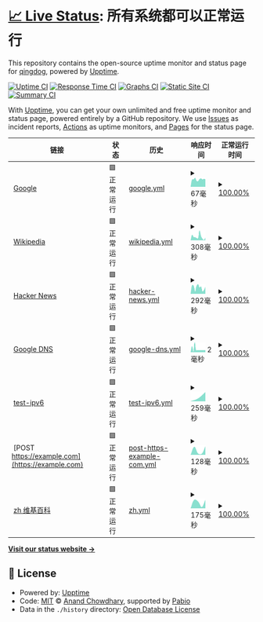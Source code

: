 # [📈 Live Status](https://qingdog.github.io/upptime): <!--live status--> **所有系统都可以正常运行**

This repository contains the open-source uptime monitor and status page for [qingdog](https://qingdog.github.io/upptime), powered by [Upptime](https://github.com/upptime/upptime).

[![Uptime CI](https://github.com/qingdog/upptime/workflows/Uptime%20CI/badge.svg)](https://github.com/qingdog/upptime/actions?query=workflow%3A%22Uptime+CI%22)
[![Response Time CI](https://github.com/qingdog/upptime/workflows/Response%20Time%20CI/badge.svg)](https://github.com/qingdog/upptime/actions?query=workflow%3A%22Response+Time+CI%22)
[![Graphs CI](https://github.com/qingdog/upptime/workflows/Graphs%20CI/badge.svg)](https://github.com/qingdog/upptime/actions?query=workflow%3A%22Graphs+CI%22)
[![Static Site CI](https://github.com/qingdog/upptime/workflows/Static%20Site%20CI/badge.svg)](https://github.com/qingdog/upptime/actions?query=workflow%3A%22Static+Site+CI%22)
[![Summary CI](https://github.com/qingdog/upptime/workflows/Summary%20CI/badge.svg)](https://github.com/qingdog/upptime/actions?query=workflow%3A%22Summary+CI%22)

With [Upptime](https://upptime.js.org), you can get your own unlimited and free uptime monitor and status page, powered entirely by a GitHub repository. We use [Issues](https://github.com/qingdog/upptime/issues) as incident reports, [Actions](https://github.com/qingdog/upptime/actions) as uptime monitors, and [Pages](https://qingdog.github.io/upptime) for the status page.

<!--start: status pages-->
<!-- This summary is generated by Upptime (https://github.com/upptime/upptime) -->
<!-- Do not edit this manually, your changes will be overwritten -->
<!-- prettier-ignore -->
| 链接 | 状态 | 历史 | 响应时间 | 正常运行时间 |
| --- | ------ | ------- | ------------- | ------ |
| <img alt="" src="https://icons.duckduckgo.com/ip3/www.google.com.ico" height="13"> [Google](https://www.google.com) | 🟩 正常运行 | [google.yml](https://github.com/qingdog/upptime/commits/HEAD/history/google.yml) | <details><summary><img alt="响应时间图像" src="./graphs/google/response-time-week.png" height="20"> 67毫秒</summary><br><a href="https://qingdog.github.io/upptime/history/google"><img alt="响应时间 67" src="https://img.shields.io/endpoint?url=https%3A%2F%2Fraw.githubusercontent.com%2Fqingdog%2Fupptime%2FHEAD%2Fapi%2Fgoogle%2Fresponse-time.json"></a><br><a href="https://qingdog.github.io/upptime/history/google"><img alt="24 小时响应时间 67" src="https://img.shields.io/endpoint?url=https%3A%2F%2Fraw.githubusercontent.com%2Fqingdog%2Fupptime%2FHEAD%2Fapi%2Fgoogle%2Fresponse-time-day.json"></a><br><a href="https://qingdog.github.io/upptime/history/google"><img alt="7 天正常运行时间 67" src="https://img.shields.io/endpoint?url=https%3A%2F%2Fraw.githubusercontent.com%2Fqingdog%2Fupptime%2FHEAD%2Fapi%2Fgoogle%2Fresponse-time-week.json"></a><br><a href="https://qingdog.github.io/upptime/history/google"><img alt="30天的正常运行时间 67" src="https://img.shields.io/endpoint?url=https%3A%2F%2Fraw.githubusercontent.com%2Fqingdog%2Fupptime%2FHEAD%2Fapi%2Fgoogle%2Fresponse-time-month.json"></a><br><a href="https://qingdog.github.io/upptime/history/google"><img alt="1年的正常运行时间 67" src="https://img.shields.io/endpoint?url=https%3A%2F%2Fraw.githubusercontent.com%2Fqingdog%2Fupptime%2FHEAD%2Fapi%2Fgoogle%2Fresponse-time-year.json"></a></details> | <details><summary><a href="https://qingdog.github.io/upptime/history/google">100.00%</a></summary><a href="https://qingdog.github.io/upptime/history/google"><img alt="正常运行时间 100.00%" src="https://img.shields.io/endpoint?url=https%3A%2F%2Fraw.githubusercontent.com%2Fqingdog%2Fupptime%2FHEAD%2Fapi%2Fgoogle%2Fuptime.json"></a><br><a href="https://qingdog.github.io/upptime/history/google"><img alt="24 小时正常运行时间 100.00%" src="https://img.shields.io/endpoint?url=https%3A%2F%2Fraw.githubusercontent.com%2Fqingdog%2Fupptime%2FHEAD%2Fapi%2Fgoogle%2Fuptime-day.json"></a><br><a href="https://qingdog.github.io/upptime/history/google"><img alt="7 天正常运行时间 100.00%" src="https://img.shields.io/endpoint?url=https%3A%2F%2Fraw.githubusercontent.com%2Fqingdog%2Fupptime%2FHEAD%2Fapi%2Fgoogle%2Fuptime-week.json"></a><br><a href="https://qingdog.github.io/upptime/history/google"><img alt="30天的正常运行时间 100.00%" src="https://img.shields.io/endpoint?url=https%3A%2F%2Fraw.githubusercontent.com%2Fqingdog%2Fupptime%2FHEAD%2Fapi%2Fgoogle%2Fuptime-month.json"></a><br><a href="https://qingdog.github.io/upptime/history/google"><img alt="1年的正常运行时间 100.00%" src="https://img.shields.io/endpoint?url=https%3A%2F%2Fraw.githubusercontent.com%2Fqingdog%2Fupptime%2FHEAD%2Fapi%2Fgoogle%2Fuptime-year.json"></a></details>
| <img alt="" src="https://icons.duckduckgo.com/ip3/en.wikipedia.org.ico" height="13"> [Wikipedia](https://en.wikipedia.org) | 🟩 正常运行 | [wikipedia.yml](https://github.com/qingdog/upptime/commits/HEAD/history/wikipedia.yml) | <details><summary><img alt="响应时间图像" src="./graphs/wikipedia/response-time-week.png" height="20"> 308毫秒</summary><br><a href="https://qingdog.github.io/upptime/history/wikipedia"><img alt="响应时间 308" src="https://img.shields.io/endpoint?url=https%3A%2F%2Fraw.githubusercontent.com%2Fqingdog%2Fupptime%2FHEAD%2Fapi%2Fwikipedia%2Fresponse-time.json"></a><br><a href="https://qingdog.github.io/upptime/history/wikipedia"><img alt="24 小时响应时间 308" src="https://img.shields.io/endpoint?url=https%3A%2F%2Fraw.githubusercontent.com%2Fqingdog%2Fupptime%2FHEAD%2Fapi%2Fwikipedia%2Fresponse-time-day.json"></a><br><a href="https://qingdog.github.io/upptime/history/wikipedia"><img alt="7 天正常运行时间 308" src="https://img.shields.io/endpoint?url=https%3A%2F%2Fraw.githubusercontent.com%2Fqingdog%2Fupptime%2FHEAD%2Fapi%2Fwikipedia%2Fresponse-time-week.json"></a><br><a href="https://qingdog.github.io/upptime/history/wikipedia"><img alt="30天的正常运行时间 308" src="https://img.shields.io/endpoint?url=https%3A%2F%2Fraw.githubusercontent.com%2Fqingdog%2Fupptime%2FHEAD%2Fapi%2Fwikipedia%2Fresponse-time-month.json"></a><br><a href="https://qingdog.github.io/upptime/history/wikipedia"><img alt="1年的正常运行时间 308" src="https://img.shields.io/endpoint?url=https%3A%2F%2Fraw.githubusercontent.com%2Fqingdog%2Fupptime%2FHEAD%2Fapi%2Fwikipedia%2Fresponse-time-year.json"></a></details> | <details><summary><a href="https://qingdog.github.io/upptime/history/wikipedia">100.00%</a></summary><a href="https://qingdog.github.io/upptime/history/wikipedia"><img alt="正常运行时间 100.00%" src="https://img.shields.io/endpoint?url=https%3A%2F%2Fraw.githubusercontent.com%2Fqingdog%2Fupptime%2FHEAD%2Fapi%2Fwikipedia%2Fuptime.json"></a><br><a href="https://qingdog.github.io/upptime/history/wikipedia"><img alt="24 小时正常运行时间 100.00%" src="https://img.shields.io/endpoint?url=https%3A%2F%2Fraw.githubusercontent.com%2Fqingdog%2Fupptime%2FHEAD%2Fapi%2Fwikipedia%2Fuptime-day.json"></a><br><a href="https://qingdog.github.io/upptime/history/wikipedia"><img alt="7 天正常运行时间 100.00%" src="https://img.shields.io/endpoint?url=https%3A%2F%2Fraw.githubusercontent.com%2Fqingdog%2Fupptime%2FHEAD%2Fapi%2Fwikipedia%2Fuptime-week.json"></a><br><a href="https://qingdog.github.io/upptime/history/wikipedia"><img alt="30天的正常运行时间 100.00%" src="https://img.shields.io/endpoint?url=https%3A%2F%2Fraw.githubusercontent.com%2Fqingdog%2Fupptime%2FHEAD%2Fapi%2Fwikipedia%2Fuptime-month.json"></a><br><a href="https://qingdog.github.io/upptime/history/wikipedia"><img alt="1年的正常运行时间 100.00%" src="https://img.shields.io/endpoint?url=https%3A%2F%2Fraw.githubusercontent.com%2Fqingdog%2Fupptime%2FHEAD%2Fapi%2Fwikipedia%2Fuptime-year.json"></a></details>
| <img alt="" src="https://icons.duckduckgo.com/ip3/news.ycombinator.com.ico" height="13"> [Hacker News](https://news.ycombinator.com) | 🟩 正常运行 | [hacker-news.yml](https://github.com/qingdog/upptime/commits/HEAD/history/hacker-news.yml) | <details><summary><img alt="响应时间图像" src="./graphs/hacker-news/response-time-week.png" height="20"> 292毫秒</summary><br><a href="https://qingdog.github.io/upptime/history/hacker-news"><img alt="响应时间 292" src="https://img.shields.io/endpoint?url=https%3A%2F%2Fraw.githubusercontent.com%2Fqingdog%2Fupptime%2FHEAD%2Fapi%2Fhacker-news%2Fresponse-time.json"></a><br><a href="https://qingdog.github.io/upptime/history/hacker-news"><img alt="24 小时响应时间 292" src="https://img.shields.io/endpoint?url=https%3A%2F%2Fraw.githubusercontent.com%2Fqingdog%2Fupptime%2FHEAD%2Fapi%2Fhacker-news%2Fresponse-time-day.json"></a><br><a href="https://qingdog.github.io/upptime/history/hacker-news"><img alt="7 天正常运行时间 292" src="https://img.shields.io/endpoint?url=https%3A%2F%2Fraw.githubusercontent.com%2Fqingdog%2Fupptime%2FHEAD%2Fapi%2Fhacker-news%2Fresponse-time-week.json"></a><br><a href="https://qingdog.github.io/upptime/history/hacker-news"><img alt="30天的正常运行时间 292" src="https://img.shields.io/endpoint?url=https%3A%2F%2Fraw.githubusercontent.com%2Fqingdog%2Fupptime%2FHEAD%2Fapi%2Fhacker-news%2Fresponse-time-month.json"></a><br><a href="https://qingdog.github.io/upptime/history/hacker-news"><img alt="1年的正常运行时间 292" src="https://img.shields.io/endpoint?url=https%3A%2F%2Fraw.githubusercontent.com%2Fqingdog%2Fupptime%2FHEAD%2Fapi%2Fhacker-news%2Fresponse-time-year.json"></a></details> | <details><summary><a href="https://qingdog.github.io/upptime/history/hacker-news">100.00%</a></summary><a href="https://qingdog.github.io/upptime/history/hacker-news"><img alt="正常运行时间 100.00%" src="https://img.shields.io/endpoint?url=https%3A%2F%2Fraw.githubusercontent.com%2Fqingdog%2Fupptime%2FHEAD%2Fapi%2Fhacker-news%2Fuptime.json"></a><br><a href="https://qingdog.github.io/upptime/history/hacker-news"><img alt="24 小时正常运行时间 100.00%" src="https://img.shields.io/endpoint?url=https%3A%2F%2Fraw.githubusercontent.com%2Fqingdog%2Fupptime%2FHEAD%2Fapi%2Fhacker-news%2Fuptime-day.json"></a><br><a href="https://qingdog.github.io/upptime/history/hacker-news"><img alt="7 天正常运行时间 100.00%" src="https://img.shields.io/endpoint?url=https%3A%2F%2Fraw.githubusercontent.com%2Fqingdog%2Fupptime%2FHEAD%2Fapi%2Fhacker-news%2Fuptime-week.json"></a><br><a href="https://qingdog.github.io/upptime/history/hacker-news"><img alt="30天的正常运行时间 100.00%" src="https://img.shields.io/endpoint?url=https%3A%2F%2Fraw.githubusercontent.com%2Fqingdog%2Fupptime%2FHEAD%2Fapi%2Fhacker-news%2Fuptime-month.json"></a><br><a href="https://qingdog.github.io/upptime/history/hacker-news"><img alt="1年的正常运行时间 100.00%" src="https://img.shields.io/endpoint?url=https%3A%2F%2Fraw.githubusercontent.com%2Fqingdog%2Fupptime%2FHEAD%2Fapi%2Fhacker-news%2Fuptime-year.json"></a></details>
| <img alt="" src="https://icons.duckduckgo.com/ip3/null.ico" height="13"> [Google DNS](8.8.8.8) | 🟩 正常运行 | [google-dns.yml](https://github.com/qingdog/upptime/commits/HEAD/history/google-dns.yml) | <details><summary><img alt="响应时间图像" src="./graphs/google-dns/response-time-week.png" height="20"> 2毫秒</summary><br><a href="https://qingdog.github.io/upptime/history/google-dns"><img alt="响应时间 2" src="https://img.shields.io/endpoint?url=https%3A%2F%2Fraw.githubusercontent.com%2Fqingdog%2Fupptime%2FHEAD%2Fapi%2Fgoogle-dns%2Fresponse-time.json"></a><br><a href="https://qingdog.github.io/upptime/history/google-dns"><img alt="24 小时响应时间 2" src="https://img.shields.io/endpoint?url=https%3A%2F%2Fraw.githubusercontent.com%2Fqingdog%2Fupptime%2FHEAD%2Fapi%2Fgoogle-dns%2Fresponse-time-day.json"></a><br><a href="https://qingdog.github.io/upptime/history/google-dns"><img alt="7 天正常运行时间 2" src="https://img.shields.io/endpoint?url=https%3A%2F%2Fraw.githubusercontent.com%2Fqingdog%2Fupptime%2FHEAD%2Fapi%2Fgoogle-dns%2Fresponse-time-week.json"></a><br><a href="https://qingdog.github.io/upptime/history/google-dns"><img alt="30天的正常运行时间 2" src="https://img.shields.io/endpoint?url=https%3A%2F%2Fraw.githubusercontent.com%2Fqingdog%2Fupptime%2FHEAD%2Fapi%2Fgoogle-dns%2Fresponse-time-month.json"></a><br><a href="https://qingdog.github.io/upptime/history/google-dns"><img alt="1年的正常运行时间 2" src="https://img.shields.io/endpoint?url=https%3A%2F%2Fraw.githubusercontent.com%2Fqingdog%2Fupptime%2FHEAD%2Fapi%2Fgoogle-dns%2Fresponse-time-year.json"></a></details> | <details><summary><a href="https://qingdog.github.io/upptime/history/google-dns">100.00%</a></summary><a href="https://qingdog.github.io/upptime/history/google-dns"><img alt="正常运行时间 100.00%" src="https://img.shields.io/endpoint?url=https%3A%2F%2Fraw.githubusercontent.com%2Fqingdog%2Fupptime%2FHEAD%2Fapi%2Fgoogle-dns%2Fuptime.json"></a><br><a href="https://qingdog.github.io/upptime/history/google-dns"><img alt="24 小时正常运行时间 100.00%" src="https://img.shields.io/endpoint?url=https%3A%2F%2Fraw.githubusercontent.com%2Fqingdog%2Fupptime%2FHEAD%2Fapi%2Fgoogle-dns%2Fuptime-day.json"></a><br><a href="https://qingdog.github.io/upptime/history/google-dns"><img alt="7 天正常运行时间 100.00%" src="https://img.shields.io/endpoint?url=https%3A%2F%2Fraw.githubusercontent.com%2Fqingdog%2Fupptime%2FHEAD%2Fapi%2Fgoogle-dns%2Fuptime-week.json"></a><br><a href="https://qingdog.github.io/upptime/history/google-dns"><img alt="30天的正常运行时间 100.00%" src="https://img.shields.io/endpoint?url=https%3A%2F%2Fraw.githubusercontent.com%2Fqingdog%2Fupptime%2FHEAD%2Fapi%2Fgoogle-dns%2Fuptime-month.json"></a><br><a href="https://qingdog.github.io/upptime/history/google-dns"><img alt="1年的正常运行时间 100.00%" src="https://img.shields.io/endpoint?url=https%3A%2F%2Fraw.githubusercontent.com%2Fqingdog%2Fupptime%2FHEAD%2Fapi%2Fgoogle-dns%2Fuptime-year.json"></a></details>
| <img alt="" src="https://icons.duckduckgo.com/ip3/test-ipv6.com.ico" height="13"> [test-ipv6](https://test-ipv6.com) | 🟩 正常运行 | [test-ipv6.yml](https://github.com/qingdog/upptime/commits/HEAD/history/test-ipv6.yml) | <details><summary><img alt="响应时间图像" src="./graphs/test-ipv6/response-time-week.png" height="20"> 259毫秒</summary><br><a href="https://qingdog.github.io/upptime/history/test-ipv6"><img alt="响应时间 259" src="https://img.shields.io/endpoint?url=https%3A%2F%2Fraw.githubusercontent.com%2Fqingdog%2Fupptime%2FHEAD%2Fapi%2Ftest-ipv6%2Fresponse-time.json"></a><br><a href="https://qingdog.github.io/upptime/history/test-ipv6"><img alt="24 小时响应时间 259" src="https://img.shields.io/endpoint?url=https%3A%2F%2Fraw.githubusercontent.com%2Fqingdog%2Fupptime%2FHEAD%2Fapi%2Ftest-ipv6%2Fresponse-time-day.json"></a><br><a href="https://qingdog.github.io/upptime/history/test-ipv6"><img alt="7 天正常运行时间 259" src="https://img.shields.io/endpoint?url=https%3A%2F%2Fraw.githubusercontent.com%2Fqingdog%2Fupptime%2FHEAD%2Fapi%2Ftest-ipv6%2Fresponse-time-week.json"></a><br><a href="https://qingdog.github.io/upptime/history/test-ipv6"><img alt="30天的正常运行时间 259" src="https://img.shields.io/endpoint?url=https%3A%2F%2Fraw.githubusercontent.com%2Fqingdog%2Fupptime%2FHEAD%2Fapi%2Ftest-ipv6%2Fresponse-time-month.json"></a><br><a href="https://qingdog.github.io/upptime/history/test-ipv6"><img alt="1年的正常运行时间 259" src="https://img.shields.io/endpoint?url=https%3A%2F%2Fraw.githubusercontent.com%2Fqingdog%2Fupptime%2FHEAD%2Fapi%2Ftest-ipv6%2Fresponse-time-year.json"></a></details> | <details><summary><a href="https://qingdog.github.io/upptime/history/test-ipv6">100.00%</a></summary><a href="https://qingdog.github.io/upptime/history/test-ipv6"><img alt="正常运行时间 100.00%" src="https://img.shields.io/endpoint?url=https%3A%2F%2Fraw.githubusercontent.com%2Fqingdog%2Fupptime%2FHEAD%2Fapi%2Ftest-ipv6%2Fuptime.json"></a><br><a href="https://qingdog.github.io/upptime/history/test-ipv6"><img alt="24 小时正常运行时间 100.00%" src="https://img.shields.io/endpoint?url=https%3A%2F%2Fraw.githubusercontent.com%2Fqingdog%2Fupptime%2FHEAD%2Fapi%2Ftest-ipv6%2Fuptime-day.json"></a><br><a href="https://qingdog.github.io/upptime/history/test-ipv6"><img alt="7 天正常运行时间 100.00%" src="https://img.shields.io/endpoint?url=https%3A%2F%2Fraw.githubusercontent.com%2Fqingdog%2Fupptime%2FHEAD%2Fapi%2Ftest-ipv6%2Fuptime-week.json"></a><br><a href="https://qingdog.github.io/upptime/history/test-ipv6"><img alt="30天的正常运行时间 100.00%" src="https://img.shields.io/endpoint?url=https%3A%2F%2Fraw.githubusercontent.com%2Fqingdog%2Fupptime%2FHEAD%2Fapi%2Ftest-ipv6%2Fuptime-month.json"></a><br><a href="https://qingdog.github.io/upptime/history/test-ipv6"><img alt="1年的正常运行时间 100.00%" src="https://img.shields.io/endpoint?url=https%3A%2F%2Fraw.githubusercontent.com%2Fqingdog%2Fupptime%2FHEAD%2Fapi%2Ftest-ipv6%2Fuptime-year.json"></a></details>
| <img alt="" src="https://icons.duckduckgo.com/ip3/example.com.ico" height="13"> [POST https://example.com](https://example.com) | 🟩 正常运行 | [post-https-example-com.yml](https://github.com/qingdog/upptime/commits/HEAD/history/post-https-example-com.yml) | <details><summary><img alt="响应时间图像" src="./graphs/post-https-example-com/response-time-week.png" height="20"> 128毫秒</summary><br><a href="https://qingdog.github.io/upptime/history/post-https-example-com"><img alt="响应时间 128" src="https://img.shields.io/endpoint?url=https%3A%2F%2Fraw.githubusercontent.com%2Fqingdog%2Fupptime%2FHEAD%2Fapi%2Fpost-https-example-com%2Fresponse-time.json"></a><br><a href="https://qingdog.github.io/upptime/history/post-https-example-com"><img alt="24 小时响应时间 128" src="https://img.shields.io/endpoint?url=https%3A%2F%2Fraw.githubusercontent.com%2Fqingdog%2Fupptime%2FHEAD%2Fapi%2Fpost-https-example-com%2Fresponse-time-day.json"></a><br><a href="https://qingdog.github.io/upptime/history/post-https-example-com"><img alt="7 天正常运行时间 128" src="https://img.shields.io/endpoint?url=https%3A%2F%2Fraw.githubusercontent.com%2Fqingdog%2Fupptime%2FHEAD%2Fapi%2Fpost-https-example-com%2Fresponse-time-week.json"></a><br><a href="https://qingdog.github.io/upptime/history/post-https-example-com"><img alt="30天的正常运行时间 128" src="https://img.shields.io/endpoint?url=https%3A%2F%2Fraw.githubusercontent.com%2Fqingdog%2Fupptime%2FHEAD%2Fapi%2Fpost-https-example-com%2Fresponse-time-month.json"></a><br><a href="https://qingdog.github.io/upptime/history/post-https-example-com"><img alt="1年的正常运行时间 128" src="https://img.shields.io/endpoint?url=https%3A%2F%2Fraw.githubusercontent.com%2Fqingdog%2Fupptime%2FHEAD%2Fapi%2Fpost-https-example-com%2Fresponse-time-year.json"></a></details> | <details><summary><a href="https://qingdog.github.io/upptime/history/post-https-example-com">100.00%</a></summary><a href="https://qingdog.github.io/upptime/history/post-https-example-com"><img alt="正常运行时间 100.00%" src="https://img.shields.io/endpoint?url=https%3A%2F%2Fraw.githubusercontent.com%2Fqingdog%2Fupptime%2FHEAD%2Fapi%2Fpost-https-example-com%2Fuptime.json"></a><br><a href="https://qingdog.github.io/upptime/history/post-https-example-com"><img alt="24 小时正常运行时间 100.00%" src="https://img.shields.io/endpoint?url=https%3A%2F%2Fraw.githubusercontent.com%2Fqingdog%2Fupptime%2FHEAD%2Fapi%2Fpost-https-example-com%2Fuptime-day.json"></a><br><a href="https://qingdog.github.io/upptime/history/post-https-example-com"><img alt="7 天正常运行时间 100.00%" src="https://img.shields.io/endpoint?url=https%3A%2F%2Fraw.githubusercontent.com%2Fqingdog%2Fupptime%2FHEAD%2Fapi%2Fpost-https-example-com%2Fuptime-week.json"></a><br><a href="https://qingdog.github.io/upptime/history/post-https-example-com"><img alt="30天的正常运行时间 100.00%" src="https://img.shields.io/endpoint?url=https%3A%2F%2Fraw.githubusercontent.com%2Fqingdog%2Fupptime%2FHEAD%2Fapi%2Fpost-https-example-com%2Fuptime-month.json"></a><br><a href="https://qingdog.github.io/upptime/history/post-https-example-com"><img alt="1年的正常运行时间 100.00%" src="https://img.shields.io/endpoint?url=https%3A%2F%2Fraw.githubusercontent.com%2Fqingdog%2Fupptime%2FHEAD%2Fapi%2Fpost-https-example-com%2Fuptime-year.json"></a></details>
| <img alt="" src="https://icons.duckduckgo.com/ip3/zh.wikipedia.org.ico" height="13"> [zh 维基百科](https://zh.wikipedia.org/wiki/Wikipedia:%E9%A6%96%E9%A1%B5) | 🟩 正常运行 | [zh.yml](https://github.com/qingdog/upptime/commits/HEAD/history/zh.yml) | <details><summary><img alt="响应时间图像" src="./graphs/zh/response-time-week.png" height="20"> 175毫秒</summary><br><a href="https://qingdog.github.io/upptime/history/zh"><img alt="响应时间 175" src="https://img.shields.io/endpoint?url=https%3A%2F%2Fraw.githubusercontent.com%2Fqingdog%2Fupptime%2FHEAD%2Fapi%2Fzh%2Fresponse-time.json"></a><br><a href="https://qingdog.github.io/upptime/history/zh"><img alt="24 小时响应时间 175" src="https://img.shields.io/endpoint?url=https%3A%2F%2Fraw.githubusercontent.com%2Fqingdog%2Fupptime%2FHEAD%2Fapi%2Fzh%2Fresponse-time-day.json"></a><br><a href="https://qingdog.github.io/upptime/history/zh"><img alt="7 天正常运行时间 175" src="https://img.shields.io/endpoint?url=https%3A%2F%2Fraw.githubusercontent.com%2Fqingdog%2Fupptime%2FHEAD%2Fapi%2Fzh%2Fresponse-time-week.json"></a><br><a href="https://qingdog.github.io/upptime/history/zh"><img alt="30天的正常运行时间 175" src="https://img.shields.io/endpoint?url=https%3A%2F%2Fraw.githubusercontent.com%2Fqingdog%2Fupptime%2FHEAD%2Fapi%2Fzh%2Fresponse-time-month.json"></a><br><a href="https://qingdog.github.io/upptime/history/zh"><img alt="1年的正常运行时间 175" src="https://img.shields.io/endpoint?url=https%3A%2F%2Fraw.githubusercontent.com%2Fqingdog%2Fupptime%2FHEAD%2Fapi%2Fzh%2Fresponse-time-year.json"></a></details> | <details><summary><a href="https://qingdog.github.io/upptime/history/zh">100.00%</a></summary><a href="https://qingdog.github.io/upptime/history/zh"><img alt="正常运行时间 100.00%" src="https://img.shields.io/endpoint?url=https%3A%2F%2Fraw.githubusercontent.com%2Fqingdog%2Fupptime%2FHEAD%2Fapi%2Fzh%2Fuptime.json"></a><br><a href="https://qingdog.github.io/upptime/history/zh"><img alt="24 小时正常运行时间 100.00%" src="https://img.shields.io/endpoint?url=https%3A%2F%2Fraw.githubusercontent.com%2Fqingdog%2Fupptime%2FHEAD%2Fapi%2Fzh%2Fuptime-day.json"></a><br><a href="https://qingdog.github.io/upptime/history/zh"><img alt="7 天正常运行时间 100.00%" src="https://img.shields.io/endpoint?url=https%3A%2F%2Fraw.githubusercontent.com%2Fqingdog%2Fupptime%2FHEAD%2Fapi%2Fzh%2Fuptime-week.json"></a><br><a href="https://qingdog.github.io/upptime/history/zh"><img alt="30天的正常运行时间 100.00%" src="https://img.shields.io/endpoint?url=https%3A%2F%2Fraw.githubusercontent.com%2Fqingdog%2Fupptime%2FHEAD%2Fapi%2Fzh%2Fuptime-month.json"></a><br><a href="https://qingdog.github.io/upptime/history/zh"><img alt="1年的正常运行时间 100.00%" src="https://img.shields.io/endpoint?url=https%3A%2F%2Fraw.githubusercontent.com%2Fqingdog%2Fupptime%2FHEAD%2Fapi%2Fzh%2Fuptime-year.json"></a></details>

<!--end: status pages-->

[**Visit our status website →**](https://qingdog.github.io/upptime)

## 📄 License

- Powered by: [Upptime](https://github.com/upptime/upptime)
- Code: [MIT](./LICENSE) © [Anand Chowdhary](https://anandchowdhary.com), supported by [Pabio](https://pabio.com)
- Data in the `./history` directory: [Open Database License](https://opendatacommons.org/licenses/odbl/1-0/)
